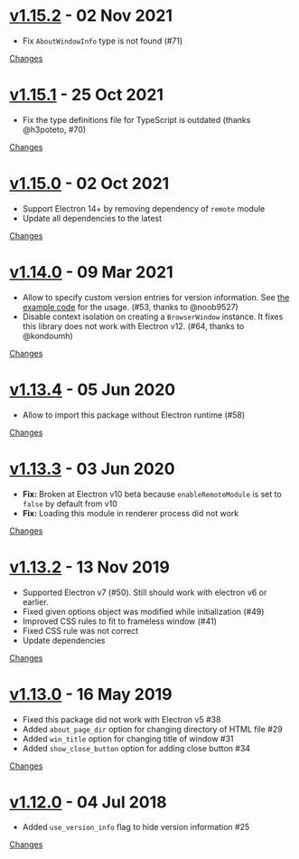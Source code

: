 <a name="v1.15.2"></a>
# [v1.15.2](https://github.com/rhysd/electron-about-window/releases/tag/v1.15.2) - 02 Nov 2021

- Fix `AboutWindowInfo` type is not found (#71)

[Changes][v1.15.2]


<a name="v1.15.1"></a>
# [v1.15.1](https://github.com/rhysd/electron-about-window/releases/tag/v1.15.1) - 25 Oct 2021

- Fix the type definitions file for TypeScript is outdated (thanks @h3poteto, #70)

[Changes][v1.15.1]


<a name="v1.15.0"></a>
# [v1.15.0](https://github.com/rhysd/electron-about-window/releases/tag/v1.15.0) - 02 Oct 2021

- Support Electron 14+ by removing dependency of `remote` module
- Update all dependencies to the latest

[Changes][v1.15.0]


<a name="v1.14.0"></a>
# [v1.14.0](https://github.com/rhysd/electron-about-window/releases/tag/v1.14.0) - 09 Mar 2021

- Allow to specify custom version entries for version information. See [the example code](https://github.com/rhysd/electron-about-window/blob/a0a81c918fb02f8cf9772df7df5ee55ee5de6ae9/example/main.js#L38-L46) for the usage. (#53, thanks to @noob9527)
- Disable context isolation on creating a `BrowserWindow` instance. It fixes this library does not work with Electron v12. (#64, thanks to @kondoumh)

[Changes][v1.14.0]


<a name="v1.13.4"></a>
# [v1.13.4](https://github.com/rhysd/electron-about-window/releases/tag/v1.13.4) - 05 Jun 2020

- Allow to import this package without Electron runtime (#58)

[Changes][v1.13.4]


<a name="v1.13.3"></a>
# [v1.13.3](https://github.com/rhysd/electron-about-window/releases/tag/v1.13.3) - 03 Jun 2020

- **Fix:** Broken at Electron v10 beta because `enableRemoteModule` is set to `false` by default from v10
- **Fix:** Loading this module in renderer process did not work

[Changes][v1.13.3]


<a name="v1.13.2"></a>
# [v1.13.2](https://github.com/rhysd/electron-about-window/releases/tag/v1.13.2) - 13 Nov 2019

- Supported Electron v7 (#50). Still should work with electron v6 or earlier.
- Fixed given options object was modified while initialization (#49)
- Improved CSS rules to fit to frameless window (#41)
- Fixed CSS rule was not correct
- Update dependencies

[Changes][v1.13.2]


<a name="v1.13.0"></a>
# [v1.13.0](https://github.com/rhysd/electron-about-window/releases/tag/v1.13.0) - 16 May 2019

- Fixed this package did not work with Electron v5 #38
- Added `about_page_dir` option for changing directory of HTML file #29 
- Added `win_title` option for changing title of window #31 
- Added `show_close_button` option for adding close button #34 

[Changes][v1.13.0]


<a name="v1.12.0"></a>
# [v1.12.0](https://github.com/rhysd/electron-about-window/releases/tag/v1.12.0) - 04 Jul 2018

- Added `use_version_info` flag to hide version information #25 

[Changes][v1.12.0]


[v1.15.2]: https://github.com/rhysd/electron-about-window/compare/v1.15.1...v1.15.2
[v1.15.1]: https://github.com/rhysd/electron-about-window/compare/v1.15.0...v1.15.1
[v1.15.0]: https://github.com/rhysd/electron-about-window/compare/v1.14.0...v1.15.0
[v1.14.0]: https://github.com/rhysd/electron-about-window/compare/v1.13.4...v1.14.0
[v1.13.4]: https://github.com/rhysd/electron-about-window/compare/v1.13.3...v1.13.4
[v1.13.3]: https://github.com/rhysd/electron-about-window/compare/v1.13.2...v1.13.3
[v1.13.2]: https://github.com/rhysd/electron-about-window/compare/v1.13.0...v1.13.2
[v1.13.0]: https://github.com/rhysd/electron-about-window/compare/v1.12.0...v1.13.0
[v1.12.0]: https://github.com/rhysd/electron-about-window/tree/v1.12.0

 <!-- Generated by https://github.com/rhysd/changelog-from-release -->
